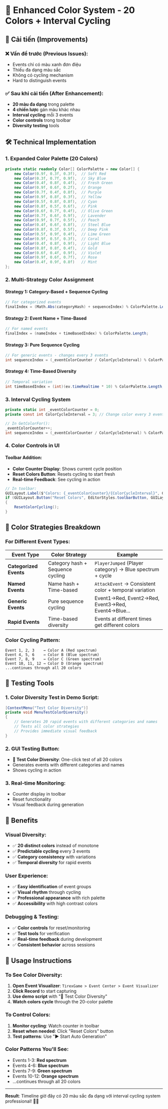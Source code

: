# 🎨 Enhanced Color System - 20 Colors + Interval Cycling

## 🚀 Cải tiến (Improvements)

### ❌ **Vấn đề trước (Previous Issues):**
- Events chỉ có màu xanh đơn điệu
- Thiếu đa dạng màu sắc
- Không có cycling mechanism
- Hard to distinguish events

### ✅ **Sau khi cải tiến (After Enhancement):**
- **20 màu đa dạng** trong palette
- **4 chiến lược** gán màu khác nhau
- **Interval cycling** mỗi 3 events
- **Color controls** trong toolbar
- **Diversity testing** tools

## 🛠️ Technical Implementation

### **1. Expanded Color Palette (20 Colors)**

```csharp
private static readonly Color[] ColorPalette = new Color[] {
    new Color(0.9f, 0.3f, 0.3f),  // Soft Red
    new Color(0.3f, 0.7f, 0.9f),  // Sky Blue  
    new Color(0.4f, 0.8f, 0.4f),  // Fresh Green
    new Color(0.9f, 0.6f, 0.2f),  // Orange
    new Color(0.7f, 0.4f, 0.8f),  // Purple
    new Color(0.9f, 0.8f, 0.3f),  // Yellow
    new Color(0.5f, 0.8f, 0.8f),  // Cyan
    new Color(0.8f, 0.5f, 0.6f),  // Pink
    new Color(0.6f, 0.7f, 0.4f),  // Olive Green
    new Color(0.7f, 0.6f, 0.9f),  // Lavender
    new Color(0.9f, 0.7f, 0.5f),  // Peach
    new Color(0.4f, 0.6f, 0.8f),  // Steel Blue
    new Color(0.8f, 0.3f, 0.5f),  // Deep Pink
    new Color(0.5f, 0.9f, 0.4f),  // Lime Green
    new Color(0.9f, 0.5f, 0.3f),  // Coral
    new Color(0.4f, 0.8f, 0.9f),  // Light Blue
    new Color(0.8f, 0.8f, 0.4f),  // Gold
    new Color(0.6f, 0.4f, 0.9f),  // Violet
    new Color(0.9f, 0.6f, 0.7f),  // Rose
    new Color(0.4f, 0.9f, 0.8f)   // Mint
};
```

### **2. Multi-Strategy Color Assignment**

#### **Strategy 1: Category-Based + Sequence Cycling**
```csharp
// For categorized events
finalIndex = (Math.Abs(categoryHash) + sequenceIndex) % ColorPalette.Length;
```

#### **Strategy 2: Event Name + Time-Based**
```csharp
// For named events
finalIndex = (nameIndex + timeBasedIndex) % ColorPalette.Length;
```

#### **Strategy 3: Pure Sequence Cycling**
```csharp
// For generic events - changes every 3 events
int sequenceIndex = (_eventColorCounter / ColorCycleInterval) % ColorPalette.Length;
```

#### **Strategy 4: Time-Based Diversity**
```csharp
// Temporal variation
int timeBasedIndex = (int)(ev.timeRealtime * 10) % ColorPalette.Length;
```

### **3. Interval Cycling System**

```csharp
private static int _eventColorCounter = 0;
private const int ColorCycleInterval = 3; // Change color every 3 events

// In GetColorFor():
_eventColorCounter++;
int sequenceIndex = (_eventColorCounter / ColorCycleInterval) % ColorPalette.Length;
```

### **4. Color Controls in UI**

#### **Toolbar Addition:**
- **Color Counter Display**: Shows current cycle position
- **Reset Colors Button**: Resets cycling to start fresh
- **Real-time Feedback**: See cycling in action

```csharp
// In toolbar:
GUILayout.Label($"Colors: {_eventColorCounter}/{ColorCycleInterval}", GUILayout.Width(80));
if (GUILayout.Button("Reset Colors", EditorStyles.toolbarButton, GUILayout.Width(80)))
{
    ResetColorCycling();
}
```

## 🎨 Color Strategies Breakdown

### **For Different Event Types:**

| Event Type | Color Strategy | Example |
|------------|----------------|---------|
| **Categorized Events** | Category hash + Sequence cycling | `PlayerJumped` (Player category) → Blue spectrum + cycle |
| **Named Events** | Name hash + Time-based | `AttackEvent` → Consistent color + temporal variation |
| **Generic Events** | Pure sequence cycling | Event1→Red, Event2→Red, Event3→Red, Event4→Blue... |
| **Rapid Events** | Time-based diversity | Events at different times get different colors |

### **Color Cycling Pattern:**

```
Event 1, 2, 3    → Color A (Red spectrum)
Event 4, 5, 6    → Color B (Blue spectrum)  
Event 7, 8, 9    → Color C (Green spectrum)
Event 10, 11, 12 → Color D (Orange spectrum)
...continues through all 20 colors
```

## 🧪 Testing Tools

### **1. Color Diversity Test in Demo Script:**

```csharp
[ContextMenu("Test Color Diversity")]
private void MenuTestColorDiversity()
{
    // Generates 20 rapid events with different categories and names
    // Tests all color strategies
    // Provides immediate visual feedback
}
```

### **2. GUI Testing Button:**
- **🎨 Test Color Diversity**: One-click test of all 20 colors
- Generates events with different categories and names
- Shows cycling in action

### **3. Real-time Monitoring:**
- Counter display in toolbar
- Reset functionality
- Visual feedback during generation

## 🎯 Benefits

### **Visual Diversity:**
- ✅ **20 distinct colors** instead of monotone
- ✅ **Predictable cycling** every 3 events
- ✅ **Category consistency** with variations
- ✅ **Temporal diversity** for rapid events

### **User Experience:**
- ✅ **Easy identification** of event groups
- ✅ **Visual rhythm** through cycling
- ✅ **Professional appearance** with rich palette
- ✅ **Accessibility** with high contrast colors

### **Debugging & Testing:**
- ✅ **Color controls** for reset/monitoring
- ✅ **Test tools** for verification
- ✅ **Real-time feedback** during development
- ✅ **Consistent behavior** across sessions

## 🚀 Usage Instructions

### **To See Color Diversity:**
1. **Open Event Visualizer**: `TirexGame > Event Center > Event Visualizer`
2. **Click Record** to start capturing
3. **Use demo script** with "🎨 Test Color Diversity"
4. **Watch colors cycle** through the 20-color palette

### **To Control Colors:**
1. **Monitor cycling**: Watch counter in toolbar
2. **Reset when needed**: Click "Reset Colors" button
3. **Test patterns**: Use "▶️ Start Auto Generation"

### **Color Patterns You'll See:**
- Events 1-3: **Red spectrum**
- Events 4-6: **Blue spectrum**  
- Events 7-9: **Green spectrum**
- Events 10-12: **Orange spectrum**
- ...continues through all 20 colors

---

**Result**: Timeline giờ đây có 20 màu sắc đa dạng với interval cycling system professional! 🌈✨